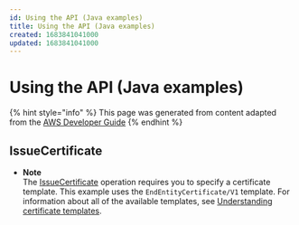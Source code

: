 ```yaml
---
id: Using the API (Java examples)
title: Using the API (Java examples)
created: 1683841041000
updated: 1683841041000
---
```

# Using the API (Java examples)

{% hint style="info" %}
This page was generated from content adapted from the [AWS Developer Guide](https://github.com/awsdocs/aws-private-ca-user-guide.git)
{% endhint %}

## IssueCertificate

- **Note**  
The [IssueCertificate](https://docs.aws.amazon.com/privateca/latest/APIReference/API_IssueCertificate.html) operation requires you to specify a certificate template\. This example uses the `EndEntityCertificate/V1` template\. For information about all of the available templates, see [Understanding certificate templates](UsingTemplates.md)\.

